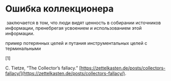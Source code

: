 # Ошибка коллекционера
 заключается в том, что люди видят ценность в собирании источников информации, пренебрегая усвоением и использованием этой информации.

пример потерянных целей и путания инструментальных целей с терминальными

\[1\]

C. Tietze, “The Collector’s fallacy.” [https://zettelkasten.de/posts/collectors-fallacy/](https://zettelkasten.de/posts/collectors-fallacy/).
